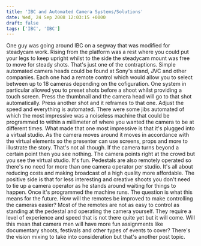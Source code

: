 ```yaml
---
title: 'IBC and Automated Camera Systems/Solutions'
date: Wed, 24 Sep 2008 12:03:15 +0000
draft: false
tags: ['IBC', 'IBC']
---
```


One guy was going around IBC on a segway that was modified for steadycam work. Rising from the platform was a rest where you could put your legs to keep upright whilst to the side the steadycam mount was free to move for steady shots. That's just one of the contraptions. Simple automated camera heads could be found at Sony's stand, JVC and other companies. Each one had a remote control which would allow you to select between up to 18 cameras depending on the cofiguration. One system in particular allowed you to preset shots before a shoot whilst providing a touch screen. Press the thumbnail and the camera head will go to that shot automatically. Press another shot and it reframes to that one. Adjust the speed and everything is automated. There were some jibs automated of which the most impressive was a noiseless machine that could be programmed to within a millimeter of where you wanted the camera to be at different times. What made that one most impressive is that it's plugged into a virtual studio. As the camera moves around it moves in accordance with the virtual elements so the presenter can use screens, props and more to illustrate the story. That's not all though. If the camera turns beyond a certain point then you see nothing. The camera points right at the crowd but you see the virtual studio. It's fun. Pedestals are also remotely operated so there's no need for more than one camera operator per studio. It's all about reducing costs and making broadcast of a high quality more affordable. The positive side is that for less interesting and creative shoots you don't need to tie up a camera operator as he stands around waiting for things to happen. Once it's programmed the machine runs. The question is what this means for the future. How will the remotes be improved to make controlling the cameras easier? Most of the remotes are not as easy to control as standing at the pedestal and operating the camera yourself. They require a level of experience and speed that is not there quite yet but it will come. Will this mean that camera men will have more fun assignments like documentary shoots, festivals and other types of events to cover? There's the vision mixing to take into consideration but that's another post topic.